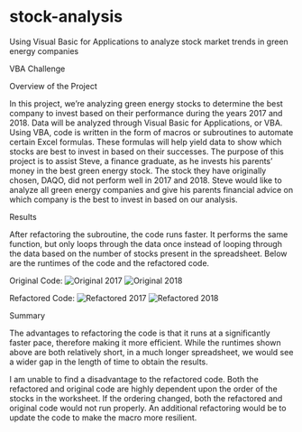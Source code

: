 # stock-analysis
Using Visual Basic for Applications to analyze stock market trends in green energy companies

VBA Challenge

Overview of the Project

In this project, we’re analyzing green energy stocks to determine the best company to invest based on their performance during the years 2017 and 2018. Data will be analyzed through Visual Basic for Applications, or VBA. Using VBA, code is written in the form of macros or subroutines to automate certain Excel formulas. These formulas will help yield data to show which stocks are best to invest in based on their successes.
The purpose of this project is to assist Steve, a finance graduate, as he invests his parents’ money in the best green energy stock. The stock they have originally chosen, DAQO, did not perform well in 2017 and 2018. Steve would like to analyze all green energy companies and give his parents financial advice on which company is the best to invest in based on our analysis.

Results

After refactoring the subroutine, the code runs faster. It performs the same function, but only loops through the data once instead of looping through the data based on the number of stocks present in the spreadsheet. Below are the runtimes of the code and the refactored code.

Original Code:
![Original 2017](https://user-images.githubusercontent.com/100978922/159177497-4409f181-ad83-4786-8b96-49ab0e4819de.png)
![Original 2018](https://user-images.githubusercontent.com/100978922/159177503-47e79055-dcb0-4745-b423-f06d858059ff.png)

Refactored Code:
![Refactored 2017](https://user-images.githubusercontent.com/100978922/159177515-5c304d44-e463-4ba2-bf1f-338b3563a619.png)
![Refactored 2018](https://user-images.githubusercontent.com/100978922/159177517-85d70616-3670-458a-83a1-f7b1e9d2a04d.png)

Summary

The advantages to refactoring the code is that it runs at a significantly faster pace, therefore making it more efficient. While the runtimes shown above are both relatively short, in a much longer spreadsheet, we would see a wider gap in the length of time to obtain the results.

I am unable to find a disadvantage to the refactored code. Both the refactored and original code are highly dependent upon the order of the stocks in the worksheet. If the ordering changed, both the refactored and original code would not run properly. An additional refactoring would be to update the code to make the macro more resilient. 
